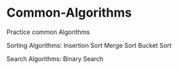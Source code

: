 # Common-Algorithms
Practice common Algorithms

Sorting Algorithms:
Insertion Sort
Merge Sort
Bucket Sort

Search Algorithms:
Binary Search
